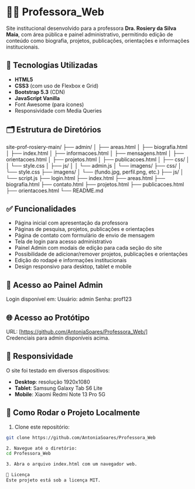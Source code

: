 # 👩‍🏫 Professora_Web

Site institucional desenvolvido para a professora **Dra. Rosiery da Silva Maia**, com área pública e painel administrativo, permitindo edição de conteúdo como biografia, projetos, publicações, orientações e informações institucionais.

## 🚀 Tecnologias Utilizadas

- **HTML5**
- **CSS3** (com uso de Flexbox e Grid)
- **Bootstrap 5.3** (CDN)
- **JavaScript Vanilla**
- Font Awesome (para ícones)
- Responsividade com Media Queries

## 🗂️ Estrutura de Diretórios

site-prof-rosiery-main/
├── admin/
│ ├── areas.html
│ ├── biografia.html
│ ├── index.html
│ ├── informacoes.html
│ ├── mensagens.html
│ ├── orientacoes.html
│ ├── projetos.html
│ ├── publicacoes.html
│ ├── css/
│ │ └── style.css
│ ├── js/
│ │ └── admin.js
│ └── imagens/
├── css/
│ └── style.css
├── imagens/
│ └── (fundo.jpg, perfil.png, etc.)
├── js/
│ └── script.js
├── login.html
├── index.html
├── areas.html
├── biografia.html
├── contato.html
├── projetos.html
├── publicacoes.html
├── orientacoes.html
└── README.md


## ✅ Funcionalidades

- Página inicial com apresentação da professora
- Páginas de pesquisa, projetos, publicações e orientações
- Página de contato com formulário de envio de mensagem
- Tela de login para acesso administrativo
- Painel Admin com modais de edição para cada seção do site
- Possibilidade de adicionar/remover projetos, publicações e orientações
- Edição do rodapé e informações institucionais
- Design responsivo para desktop, tablet e mobile

## 🔐 Acesso ao Painel Admin

Login disponível em:
Usuário: admin
Senha: prof123


## 🌐 Acesso ao Protótipo

URL: [https://github.com/AntoniaSoares/Professora_Web/]  
Credenciais para admin disponíveis acima.

## 📱 Responsividade

O site foi testado em diversos dispositivos:

- **Desktop**: resolução 1920x1080
- **Tablet**: Samsung Galaxy Tab S6 Lite
- **Mobile**: Xiaomi Redmi Note 13 Pro 5G


## 🔧 Como Rodar o Projeto Localmente

1. Clone este repositório:
```bash
git clone https://github.com/AntoniaSoares/Professora_Web

2. Navegue até o diretório:
cd Professora_Web

3. Abra o arquivo index.html com um navegador web.

📄 Licença
Este projeto está sob a licença MIT.
